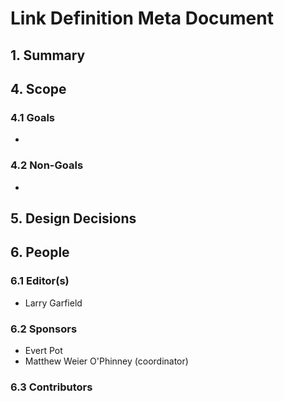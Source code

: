 # Link Definition Meta Document

## 1. Summary





## 4. Scope

### 4.1 Goals

* 


### 4.2 Non-Goals

* 

## 5. Design Decisions

### 



## 6. People

### 6.1 Editor(s)

* Larry Garfield

### 6.2 Sponsors

* Evert Pot
* Matthew Weier O'Phinney (coordinator)

### 6.3 Contributors


